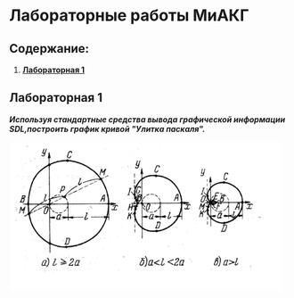 # Лабораторные работы МиАКГ

## Содержание:

1. **[Лабораторная 1](#лабораторная-1)**

## Лабораторная 1

 ****_Используя стандартные средства вывода графической информации SDL,построить график кривой "Улитка паскаля"._****

![улитка Паскаля](repo-images/limacon.png)